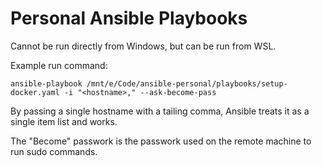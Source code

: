 # Personal Ansible Playbooks

Cannot be run directly from Windows, but can be run from WSL.

Example run command:

    ansible-playbook /mnt/e/Code/ansible-personal/playbooks/setup-docker.yaml -i "<hostname>," --ask-become-pass
    
By passing a single hostname with a tailing comma, Ansible treats it as a
single item list and works.

The "Become" passwork is the passwork used on the remote machine to run sudo
commands.
